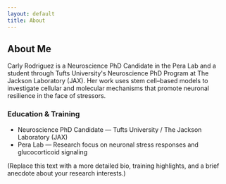 ```yaml
---
layout: default
title: About
---
```


## About Me

Carly Rodriguez is a Neuroscience PhD Candidate in the Pera Lab and a student through Tufts University's Neuroscience PhD Program at The Jackson Laboratory (JAX). Her work uses stem cell–based models to investigate cellular and molecular mechanisms that promote neuronal resilience in the face of stressors.

### Education & Training
- Neuroscience PhD Candidate — Tufts University / The Jackson Laboratory (JAX)
- Pera Lab — Research focus on neuronal stress responses and glucocorticoid signaling

(Replace this text with a more detailed bio, training highlights, and a brief anecdote about your research interests.)

